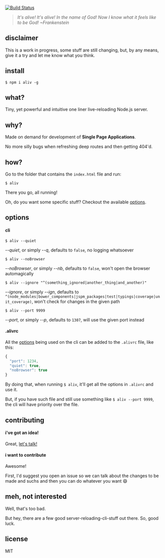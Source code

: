 [![Build Status](https://travis-ci.org/ericmdantas/aliv.svg?branch=master)](https://travis-ci.org/ericmdantas/aliv)

> *It's alive! It's alive! In the name of God! Now I know what it feels like to be God! ~Frankenstein*

## disclaimer

This is a work in progress, some stuff are still changing, but, by any means, give it a try and let me know what you think.

## install

```shell
$ npm i aliv -g
```

## what?

Tiny, yet powerful and intuitive one liner live-reloading Node.js server.

## why?

Made on demand for development of **Single Page Applications**.

No more silly bugs when refreshing deep routes and then getting 404'd.


## how?

Go to the folder that contains the `index.html` file and run:

```shell
$ aliv
```

There you go, all running!

Oh, do you want some specific stuff? Checkout the available <a href="#options">options</a>.


## options

#### cli


```shell
$ aliv --quiet
```
*--quiet*, or simply *--q*, defaults to `false`, no logging whatsoever


```shell
$ aliv --noBrowser
```

*--noBrowser*, or simply *--nb*, defaults to `false`, won't open the browser automagically


```shell
$ aliv --ignore "^(something_ignored|another_thing|and_another)"
```

*--ignore*, or simply *--ign*, defaults to `^(node_modules|bower_components|jspm_packages|test|typings|coverage|unit_coverage)`, won't check for changes in the given path


```
$ aliv --port 9999
```

*--port*, or simply *--p*,  defaults to `1307`, will use the given port instead

#### .alivrc

All the <a href="#options">options</a> being used on the cli can be added to the `.alivrc` file, like this:

```js
{
  "port": 1234,
  "quiet": true,
  "noBrowser": true
}
```

By doing that, when running `$ aliv`, it'll get all the options in `.alivrc` and use it.

But, if you have such file and still use something like `$ aliv --port 9999`, the cli will have priority over the file.

## contributing

#### i've got an idea!

Great, [let's talk!](https://github.com/ericmdantas/aliv/issues/new)

#### i want to contribute

Awesome!

First, I'd suggest you open an issue so we can talk about the changes to be made and suchs and then you can do whatever you want :smile:

## meh, not interested

Well, that's too bad.

But hey, there are a few good server-reloading-cli-stuff out there. So, good luck.

## license

MIT
